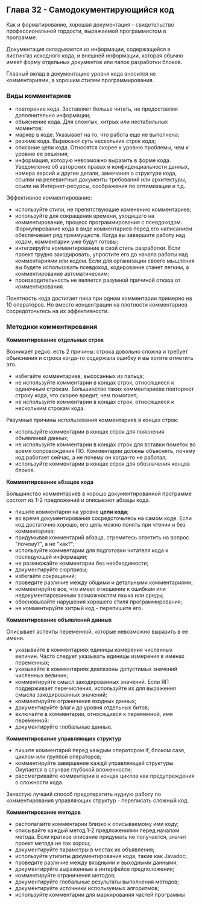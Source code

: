 ## Глава 32 - Самодокументирующийся код

Как и форматирование, хорошая документация - свидетельство профессиональной гордости, выражаемой программистом в программе.

Документация складывается из информации, содержащейся в листингаз исходного кода, и внешней информации, которая обычно имеет форму отдельных документов или папок разработки блоков.

Главный вклад в документацию уровня кода вносится не комментариями, а хорошим стилем программирования.
### Виды комментариев
- повторение кода. Заставляет больше читать, не предоставляя дополнительно информации;
- объяснение кода. Для сложгых, хитрых или нестабильных моментов;
- маркер в коде. Указывает на то, что работа еще не выполнена;
- резюме кода. Выражают суть нескольких строк кода;
- описание цели кода. Относятся скорее к уровню проблемы, чем к уровню ее решения;
- информация, которую невозможно выразить в форме кода. Уведомление об авторских правах и конфиденциальности данных, номера версий и другие детали, замечания о структуре кода, ссылки на релевантные документы требований или архитектуры, ссыли на Интернет-ресурсы, соображения по оптимизации и т.д.

Эффективное комментирование:
- используйте стили, не препятствующие изменению комментариев;
- используйте для сокращения времени, уходящего на комментирование, процесс программирования с псевдокодом. Формулирование кода в виде комментариев перед его написанием обеспечивает ряд преимуществ. Когда вы завершите работу над кодом, комментарии уже будут готовы;
- интегрируйте комментирование в свой стиль разработки. Если проект трудно закодировать, упростите его до начала работы над комментариями или кодом. Если для организации своего мышления вы будете использовать псевдокод, кодирование станет легким, а комментирование автоматическим;
- производительность не является разумной причиной отказа от комментирования.

Понятность кода достигает пика при одном комментарии примерно на 10 операторов. Но вместо концентрации на плотности комментариев сосредоточьтесь на их эффективности.

### Методики комментирования
**Комментирование отдельных строк** 

Возникает редко. есть 2 причины: строка довольно сложна и требует объяснения и строка когда-то содержала ошибку и вы хотите отметить это.

- избегайте комментариев, высосанных из пальца;
- не используйте комментарии в концах строк, относящиеся к одиночным строкам. Большинство таких комментариевв повторяют строку кода, что скорее вредит, чем помогает;
- не используйте комментарии в концах строк, относящиеся к нескольким строкам кода.

Разумные причины использования комментариев в концах строк:
- используйте комментарии в концах строк для пояснения объявлений данных;
- не используйте комментарии в концах строк для вставки пометок во время сопровождения ПО. Комментарии должны объяснять, почему код работает сейчас, а не почему он когда-то не работал;
- используйте комментарии в концах строк для обозначения концов блоков.

**Комментирование абзацев кода**

Большинство комментариев в хорошо документированной программе состоят из 1-2 предложений и описывают абзацы кода.

- пишите комментарии на уровне **цели кода**;
- во время документирования сосредоточьтесь на самом коде. Если код достаточно хорошо, его цель можно понять при чтении и без комментариев;
- придумывая комментарий абзаца, стремитесь ответить на вопрос "почему?", а не "как?";
- используйте комментарии для подготовки читателя кода к последующей информации;
- не размножайте комментарии без необходимости;
- документируйте сюрпризы;
- избегайте сокращений;
- проведите различие между общими и детальными комментариями;
- комментируйте все, что имеет отношение к ошибкам или недокументированным возможностям яхыка или среды;
- обосновывайте нарушения хорошего стиля программирования;
- не комментируйте хитрый код - перепишите его.

**Комментирование объявлений данных**

Описывает аспекты переменной, которые невозможно выразить в ее имени.

- указывайте в комментариях единицы измерения численных величин. Часто следует указывать единицы измерения в именах переменных;
- указывайте в комментариях диапазоны допустимых значений численных величин;
- комментируйте смысл закодированных значений. Если ЯП поддерживает перечисления, используйте их для выражения смысла закодированных значений;
- комментируйте ограничения входных данных;
- документируйте флаги до уровня отдельных битов;
- включайте в комментарии, относящиеся к переменной, имя переменной;
- документируйте глобальные данные.

**Комментирование управляющих структур**

- пишите комментарий перед каждым оператором if, блоком case, циклом или группой операторов;
- комментируйте завершение каждй управляющей структуры. Окупается в случвае глубокой вложенности;
- рассматривайте комментарии в концах циклов как предупреждения о сложности кода.

Зачастую лучший способ предотвратить нудную работу по комментирования управляющих структур - переписать сложный код.

**Комментирование методов**

- располагайте комментарии близко к описываемому ими коду;
- описывайте каждый метод 1-2 предложениями перед началом метода. Если краткое описание придумать не получается, значит проект метода не так хорош;
- документируйте параметры в местах их объявления;
- используйте утилиты документирования кода, такие как Javadoc;
- проведите различие между входными и выходными данными;
- документируйте выраженные в интерфейсе предположения;
- комментируйте ограничения методов;
- документируйте глобальные результаты выполнения методов;
- документируйте источники используемых алгоритмов;
- используйте комментарии для маркирования частей программы 
